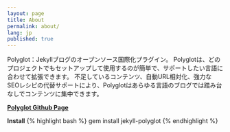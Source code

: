 ```yaml
---
layout: page
title: About
permalink: about/
lang: jp
published: true
---
```

<p class="message">
 Polyglot：Jekyllブログのオープンソース国際化プラグイン。 Polyglotは、どのプロジェクトでもセットアップして使用するのが簡単で、サポートしたい言語に合わせて拡張できます。 不足しているコンテンツ、自動URL相対化、強力なSEOレシピの代替サポートにより、Polyglotはあらゆる言語のブログでは踏み台なしでコンテンツに集中できます。
</p>

[**Polyglot Github Page**](https://github.com/untra/polyglot)

**Install**
{% highlight bash %}
gem install jekyll-polyglot
{% endhighlight %}
